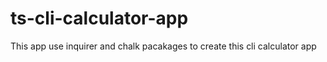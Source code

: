 # ts-cli-calculator-app
This app use inquirer and chalk pacakages to create this cli calculator app
